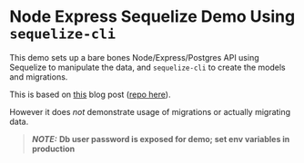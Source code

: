 # Node Express Sequelize Demo Using `sequelize-cli`

This demo sets up a bare bones Node/Express/Postgres API using Sequelize to manipulate the data, and `sequelize-cli` to create the models and migrations.

This is based on [this](https://scotch.io/tutorials/getting-started-with-node-express-and-postgres-using-sequelize) blog post ([repo here](https://github.com/waiyaki/postgres-express-node-tutorial/tree/master/server)).

However it does *not* demonstrate usage of migrations or actually migrating data.

> ***NOTE:*** **Db user password is exposed for demo; set env variables in production**